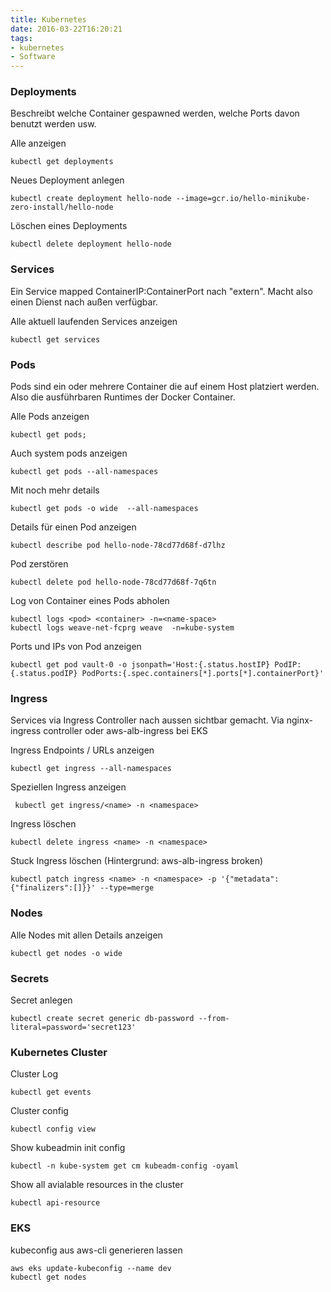 ```yaml
---
title: Kubernetes
date: 2016-03-22T16:20:21
tags:
- kubernetes
- Software
---
```


### Deployments

Beschreibt welche Container gespawned werden, welche Ports davon benutzt
werden usw.

Alle anzeigen

    kubectl get deployments

Neues Deployment anlegen

    kubectl create deployment hello-node --image=gcr.io/hello-minikube-zero-install/hello-node

Löschen eines Deployments

    kubectl delete deployment hello-node

### Services

Ein Service mapped ContainerIP:ContainerPort nach "extern". Macht also einen
Dienst nach außen verfügbar.

Alle aktuell laufenden Services anzeigen

    kubectl get services

### Pods

Pods sind ein oder mehrere Container die auf einem Host platziert werden.
Also die ausführbaren Runtimes der Docker Container.

Alle Pods anzeigen

    kubectl get pods;

Auch system pods anzeigen

    kubectl get pods --all-namespaces

Mit noch mehr details

    kubectl get pods -o wide  --all-namespaces

Details für einen Pod anzeigen

    kubectl describe pod hello-node-78cd77d68f-d7lhz

Pod zerstören

    kubectl delete pod hello-node-78cd77d68f-7q6tn

Log von Container eines Pods abholen

    kubectl logs <pod> <container> -n=<name-space>
    kubectl logs weave-net-fcprg weave  -n=kube-system

Ports und IPs von Pod anzeigen

    kubectl get pod vault-0 -o jsonpath='Host:{.status.hostIP} PodIP:{.status.podIP} PodPorts:{.spec.containers[*].ports[*].containerPort}'

### Ingress 

Services via Ingress Controller nach aussen sichtbar gemacht. 
Via nginx-ingress controller oder aws-alb-ingress bei EKS

Ingress Endpoints / URLs anzeigen

    kubectl get ingress --all-namespaces

Speziellen Ingress anzeigen

     kubectl get ingress/<name> -n <namespace>

Ingress löschen
    
    kubectl delete ingress <name> -n <namespace>

Stuck Ingress löschen (Hintergrund: aws-alb-ingress broken)

    kubectl patch ingress <name> -n <namespace> -p '{"metadata":{"finalizers":[]}}' --type=merge

### Nodes

Alle Nodes mit allen Details anzeigen

    kubectl get nodes -o wide

### Secrets

Secret anlegen

    kubectl create secret generic db-password --from-literal=password='secret123'

### Kubernetes Cluster

Cluster Log

    kubectl get events

Cluster config

    kubectl config view

Show kubeadmin init config

    kubectl -n kube-system get cm kubeadm-config -oyaml

Show all avialable resources in the cluster

    kubectl api-resource

### EKS 

kubeconfig aus aws-cli generieren lassen

    aws eks update-kubeconfig --name dev 
    kubectl get nodes
